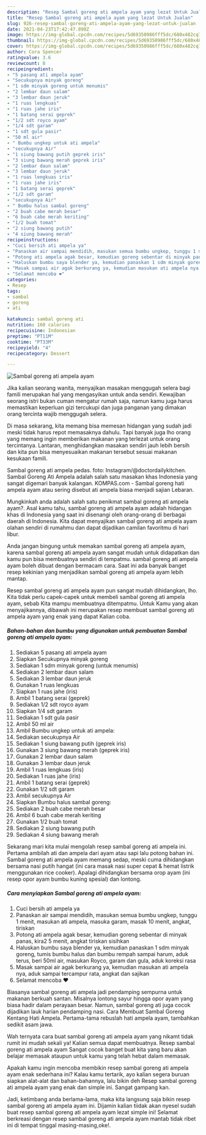 ```yaml
---
description: "Resep Sambal goreng ati ampela ayam yang lezat Untuk Jualan"
title: "Resep Sambal goreng ati ampela ayam yang lezat Untuk Jualan"
slug: 926-resep-sambal-goreng-ati-ampela-ayam-yang-lezat-untuk-jualan
date: 2021-04-23T17:42:47.890Z
image: https://img-global.cpcdn.com/recipes/5d69350986fff5dc/680x482cq70/sambal-goreng-ati-ampela-ayam-foto-resep-utama.jpg
thumbnail: https://img-global.cpcdn.com/recipes/5d69350986fff5dc/680x482cq70/sambal-goreng-ati-ampela-ayam-foto-resep-utama.jpg
cover: https://img-global.cpcdn.com/recipes/5d69350986fff5dc/680x482cq70/sambal-goreng-ati-ampela-ayam-foto-resep-utama.jpg
author: Cora Spencer
ratingvalue: 3.6
reviewcount: 8
recipeingredient:
- "5 pasang ati ampela ayam"
- "Secukupnya minyak goreng"
- "1 sdm minyak goreng untuk menumis"
- "2 lembar daun salam"
- "3 lembar daun jeruk"
- "1 ruas lengkuas"
- "1 ruas jahe iris"
- "1 batang serai geprek"
- "1/2 sdt royco ayam"
- "1/4 sdt garam"
- "1 sdt gula pasir"
- "50 ml air"
- " Bumbu ungkep untuk ati ampela"
- "secukupnya Air"
- "1 siung bawang putih geprek iris"
- "3 siung bawang merah geprek iris"
- "2 lembar daun salam"
- "3 lembar daun jeruk"
- "1 ruas lengkuas iris"
- "1 ruas jahe iris"
- "1 batang serai geprek"
- "1/2 sdt garam"
- "secukupnya Air"
- " Bumbu halus sambal goreng"
- "2 buah cabe merah besar"
- "6 buah cabe merah keriting"
- "1/2 buah tomat"
- "2 siung bawang putih"
- "4 siung bawang merah"
recipeinstructions:
- "Cuci bersih ati ampela ya"
- "Panaskan air sampai mendidih, masukan semua bumbu ungkep, tunggu 1 menit, masukan ati ampela, masuka garam, masak 10 menit, angkat, tiriskan"
- "Potong ati ampela agak besar, kemudian goreng sebentar di minyak panas, kira2 5 menit, angkat tiriskan sisihkan"
- "Haluskan bumbu saya blender ya, kemudian panaskan 1 sdm minyak goreng, tumis bumbu halus dan bumbu rempah sampai harum, aduk terus, beri 50ml air, masukan Royco, garam dan gula, aduk koreksi rasa"
- "Masak sampai air agak berkurang ya, kemudian masukan ati ampela nya, aduk sampai tercampur rata, angkat dan sajikan"
- "Selamat mencoba ❤️"
categories:
- Resep
tags:
- sambal
- goreng
- ati

katakunci: sambal goreng ati 
nutrition: 160 calories
recipecuisine: Indonesian
preptime: "PT11M"
cooktime: "PT33M"
recipeyield: "4"
recipecategory: Dessert

---
```



![Sambal goreng ati ampela ayam](https://img-global.cpcdn.com/recipes/5d69350986fff5dc/680x482cq70/sambal-goreng-ati-ampela-ayam-foto-resep-utama.jpg)

Jika kalian seorang wanita, menyajikan masakan menggugah selera bagi famili merupakan hal yang mengasyikan untuk anda sendiri. Kewajiban seorang istri bukan cuman mengatur rumah saja, namun kamu juga harus memastikan keperluan gizi tercukupi dan juga panganan yang dimakan orang tercinta wajib menggugah selera.

Di masa  sekarang, kita memang bisa memesan hidangan yang sudah jadi meski tidak harus repot memasaknya dahulu. Tapi banyak juga lho orang yang memang ingin memberikan makanan yang terlezat untuk orang tercintanya. Lantaran, menghidangkan masakan sendiri jauh lebih bersih dan kita pun bisa menyesuaikan makanan tersebut sesuai makanan kesukaan famili. 

Sambal goreng ati ampela pedas. foto: Instagram/@doctordailykitchen. Sambal Goreng Ati Ampela adalah salah satu masakan khas Indonesia yang sangat digemari banyak kalangan. KOMPAS.com - Sambal goreng hati ampela ayam atau sering disebut ati ampela biasa menjadi sajian Lebaran.

Mungkinkah anda adalah salah satu penikmat sambal goreng ati ampela ayam?. Asal kamu tahu, sambal goreng ati ampela ayam adalah hidangan khas di Indonesia yang saat ini disenangi oleh orang-orang di berbagai daerah di Indonesia. Kita dapat menyajikan sambal goreng ati ampela ayam olahan sendiri di rumahmu dan dapat dijadikan camilan favoritmu di hari libur.

Anda jangan bingung untuk memakan sambal goreng ati ampela ayam, karena sambal goreng ati ampela ayam sangat mudah untuk didapatkan dan kamu pun bisa membuatnya sendiri di tempatmu. sambal goreng ati ampela ayam boleh dibuat dengan bermacam cara. Saat ini ada banyak banget resep kekinian yang menjadikan sambal goreng ati ampela ayam lebih mantap.

Resep sambal goreng ati ampela ayam pun sangat mudah dihidangkan, lho. Kita tidak perlu capek-capek untuk membeli sambal goreng ati ampela ayam, sebab Kita mampu membuatnya ditempatmu. Untuk Kamu yang akan menyajikannya, dibawah ini merupakan resep membuat sambal goreng ati ampela ayam yang enak yang dapat Kalian coba.

<!--inarticleads1-->

##### Bahan-bahan dan bumbu yang digunakan untuk pembuatan Sambal goreng ati ampela ayam:

1. Sediakan 5 pasang ati ampela ayam
1. Siapkan Secukupnya minyak goreng
1. Sediakan 1 sdm minyak goreng (untuk menumis)
1. Sediakan 2 lembar daun salam
1. Sediakan 3 lembar daun jeruk
1. Gunakan 1 ruas lengkuas
1. Siapkan 1 ruas jahe (iris)
1. Ambil 1 batang serai (geprek)
1. Sediakan 1/2 sdt royco ayam
1. Siapkan 1/4 sdt garam
1. Sediakan 1 sdt gula pasir
1. Ambil 50 ml air
1. Ambil  Bumbu ungkep untuk ati ampela:
1. Sediakan secukupnya Air
1. Sediakan 1 siung bawang putih (geprek iris)
1. Gunakan 3 siung bawang merah (geprek iris)
1. Gunakan 2 lembar daun salam
1. Gunakan 3 lembar daun jeruk
1. Ambil 1 ruas lengkuas (iris)
1. Sediakan 1 ruas jahe (iris)
1. Ambil 1 batang serai (geprek)
1. Gunakan 1/2 sdt garam
1. Ambil secukupnya Air
1. Siapkan  Bumbu halus sambal goreng:
1. Sediakan 2 buah cabe merah besar
1. Ambil 6 buah cabe merah keriting
1. Gunakan 1/2 buah tomat
1. Sediakan 2 siung bawang putih
1. Sediakan 4 siung bawang merah


Sekarang mari kita mulai mengolah resep sambal goreng ati ampela ini. Pertama ambilah ati dan ampela dari ayam atau sapi lalu potong bahan ini. Sambal goreng ati ampela ayam memang sedap, meski cuma dihidangkan bersama nasi putih hangat (ini cara masak nasi super cepat &amp; hemat listrik menggunakan rice cooker). Apalagi dihidangkan bersama orop ayam (ini resep opor ayam bumbu kuning spesial) dan lontong. 

<!--inarticleads2-->

##### Cara menyiapkan Sambal goreng ati ampela ayam:

1. Cuci bersih ati ampela ya
1. Panaskan air sampai mendidih, masukan semua bumbu ungkep, tunggu 1 menit, masukan ati ampela, masuka garam, masak 10 menit, angkat, tiriskan
1. Potong ati ampela agak besar, kemudian goreng sebentar di minyak panas, kira2 5 menit, angkat tiriskan sisihkan
1. Haluskan bumbu saya blender ya, kemudian panaskan 1 sdm minyak goreng, tumis bumbu halus dan bumbu rempah sampai harum, aduk terus, beri 50ml air, masukan Royco, garam dan gula, aduk koreksi rasa
1. Masak sampai air agak berkurang ya, kemudian masukan ati ampela nya, aduk sampai tercampur rata, angkat dan sajikan
1. Selamat mencoba ❤️


Biasanya sambal goreng ati ampela jadi pendamping sempurna untuk makanan berkuah santan. Misalnya lontong sayur hingga opor ayam yang biasa hadir dalam perayaan besar. Namun, sambal goreng ati juga cocok dijadikan lauk harian pendamping nasi. Cara Membuat Sambal Goreng Kentang Hati Ampela. Pertama-tama rebuslah hati ampela ayam, tambahkan sedikit asam jawa. 

Wah ternyata cara buat sambal goreng ati ampela ayam yang nikamt tidak rumit ini mudah sekali ya! Kalian semua dapat membuatnya. Resep sambal goreng ati ampela ayam Sangat cocok banget buat kita yang baru akan belajar memasak ataupun untuk kamu yang telah hebat dalam memasak.

Apakah kamu ingin mencoba membikin resep sambal goreng ati ampela ayam enak sederhana ini? Kalau kamu tertarik, ayo kalian segera buruan siapkan alat-alat dan bahan-bahannya, lalu bikin deh Resep sambal goreng ati ampela ayam yang enak dan simple ini. Sangat gampang kan. 

Jadi, ketimbang anda berlama-lama, maka kita langsung saja bikin resep sambal goreng ati ampela ayam ini. Dijamin kalian tiidak akan nyesel sudah buat resep sambal goreng ati ampela ayam lezat simple ini! Selamat berkreasi dengan resep sambal goreng ati ampela ayam mantab tidak ribet ini di tempat tinggal masing-masing,oke!.

